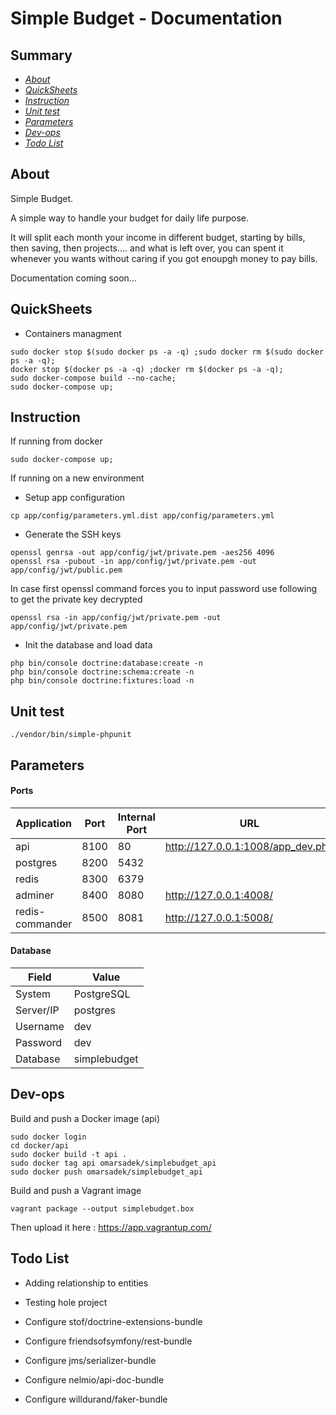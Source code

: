 # Simple Budget - Documentation

## Summary

- [*About*](#about)
- [*QuickSheets*](#quicksheets)
- [*Instruction*](#instruction)
- [*Unit test*](#unit-test)
- [*Parameters*](#parameters)
- [*Dev-ops*](#dev-ops)
- [*Todo List*](#todo-list)

## About

Simple Budget.

A simple way to handle your budget for daily life purpose.

It will split each month your income in different budget, starting by bills, then saving, then projects.... and what is left over, you can spent it whenever you wants without caring if you got enoupgh money to pay bills.

Documentation coming soon...

## QuickSheets

- Containers managment

```
sudo docker stop $(sudo docker ps -a -q) ;sudo docker rm $(sudo docker ps -a -q);
docker stop $(docker ps -a -q) ;docker rm $(docker ps -a -q);
sudo docker-compose build --no-cache;
sudo docker-compose up;
```

## Instruction

If running from docker

```
sudo docker-compose up;
```

If running on a new environment

- Setup app configuration

```
cp app/config/parameters.yml.dist app/config/parameters.yml
```

- Generate the SSH keys

```
openssl genrsa -out app/config/jwt/private.pem -aes256 4096
openssl rsa -pubout -in app/config/jwt/private.pem -out app/config/jwt/public.pem
```

In case first openssl command forces you to input password use following to get the private key decrypted

```
openssl rsa -in app/config/jwt/private.pem -out app/config/jwt/private.pem
```

- Init the database and load data

```
php bin/console doctrine:database:create -n
php bin/console doctrine:schema:create -n
php bin/console doctrine:fixtures:load -n
```

## Unit test

```
./vendor/bin/simple-phpunit
```

## Parameters

#### Ports

| Application     | Port | Internal Port | URL                               |
|-----------------|------|---------------|-----------------------------------|
| api             | 8100 | 80            | http://127.0.0.1:1008/app_dev.php |
| postgres        | 8200 | 5432          |                                   |
| redis           | 8300 | 6379          |                                   |
| adminer         | 8400 | 8080          | http://127.0.0.1:4008/            |
| redis-commander | 8500 | 8081          | http://127.0.0.1:5008/            |

#### Database

| Field       | Value        |
|-------------|--------------|
| System      | PostgreSQL   |
| Server/IP   | postgres     |
| Username    | dev          |
| Password    | dev          |
| Database    | simplebudget |

## Dev-ops

Build and push a Docker image (api)

```
sudo docker login
cd docker/api
sudo docker build -t api .
sudo docker tag api omarsadek/simplebudget_api
sudo docker push omarsadek/simplebudget_api
```

Build and push a Vagrant image

```
vagrant package --output simplebudget.box
```

Then upload it here : https://app.vagrantup.com/

## Todo List

- Adding relationship to entities
- Testing hole project

- Configure stof/doctrine-extensions-bundle
- Configure friendsofsymfony/rest-bundle
- Configure jms/serializer-bundle
- Configure nelmio/api-doc-bundle
- Configure willdurand/faker-bundle


